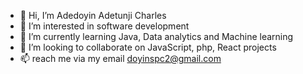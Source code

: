 - 👋 Hi, I’m Adedoyin Adetunji Charles
- 👀 I’m interested in software development
- 🌱 I’m currently learning Java, Data analytics and Machine learning
- 💞️ I’m looking to collaborate on JavaScript, php, React projects
- 📫 reach me via my email doyinspc2@gmail.com

<!---
doyinspc/doyinspc is a ✨ special ✨ repository because its `README.md` (this file) appears on your GitHub profile.
You can click the Preview link to take a look at your changes.
--->
